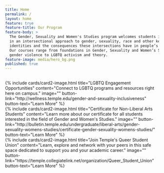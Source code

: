 ```yaml
---
title: Home
permalink: /
layout: home
feature: true
feature-title: Our Program
feature-body: >
  The Gender, Sexuality and Women's Studies program welcomes students interested
  in an intersectional approach to gender, sexuality, race and other key
  identities and the consequences these intersections have in people’s lives.
  Our courses range from foundations in Gender, Sexuality and Women’s Studies to
  gender violence to LGBTQ activism and theory.
feature-image: media/hero_bg.png
published: true
---
```

<br />
<div class="row row-wide">
  <div class="col m12 l4">{% include cards/card2-image.html
    title="LGBTQ Engagement Opportunities"
    content="Connect to LGBTQ programs and resources right here on campus."
    image=""
    button-link="http://wellness.temple.edu/gender-and-sexuality-inclusiveness"
    button-text="Learn More" %}
  </div>
  <div class="row row-wide">
    <div class="col m12 l4">{% include cards/card2-image.html
      title="Certificate for Non-Liberal Arts Students"
      content="Learn more about our certificate for all students interested in the field of Gender and Women's Studies."
      image=""
      button-link="http://bulletin.temple.edu/undergraduate/liberal-arts/gender-sexuality-womens-studies/certificate-gender-sexuality-womens-studies/"
      button-text="Learn More" %}
    </div>
    <div class="row row-wide">
      <div class="col m12 l4">{% include cards/card2-image.html
        title="Join Temple's Queer Student Union"
        content="Learn, explore and network with your peers in this safe space dedicated to support you and your academic career."
        image=""
        button-link="https://temple.collegiatelink.net/organization/Queer_Student_Union"
        button-text="Learn More" %}
      </div>
</div>
